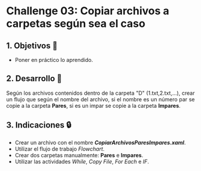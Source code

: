 # Challenge 03: Copiar archivos a carpetas según sea el caso

<div style="text-align: justify;">

## 1. Objetivos :dart:

- Poner en práctico lo aprendido.

## 2. Desarrollo :hammer:

Según los archivos contenidos dentro de la carpeta "D" (1.txt,2.txt,...), crear un flujo que según el nombre del archivo, si el nombre es un número par se copie a la carpeta **Pares**, si es un impar se copie a la carpeta **Impares**.

## 3. Indicaciones :lock:

- Crear un archivo con el nombre ***CopiarArchivosParesImpares.xaml***.
- Utilizar el flujo de trabajo *Flowchart*.
- Crear dos carpetas manualmente: **Pares** e **Impares**.
- Utilizar las actividades *While*, *Copy File*, *For Each* e *IF*.

</div>